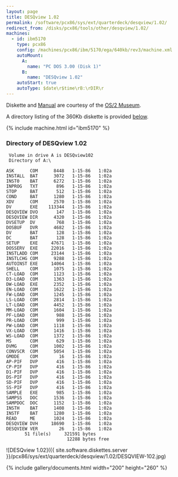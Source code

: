 ```yaml
---
layout: page
title: DESQview 1.02
permalink: /software/pcx86/sys/ext/quarterdeck/desqview/1.02/
redirect_from: /disks/pcx86/tools/other/desqview/1.02/
machines:
  - id: ibm5170
    type: pcx86
    config: /machines/pcx86/ibm/5170/ega/640kb/rev3/machine.xml
    autoMount:
      A:
        name: "PC DOS 3.00 (Disk 1)"
      B:
        name: "DESQview 1.02"
    autoStart: true
    autoType: $date\r$time\rB:\rDIR\r
---
```


Diskette and [Manual](#documents) are courtesy of the [OS/2 Museum](http://os2museum.com).

A directory listing of the 360Kb diskette is provided [below](#directory-of-desqview-102).

{% include machine.html id="ibm5170" %}

### Directory of DESQview 1.02

     Volume in drive A is DESQview102
     Directory of A:\

    ASK      COM      8448   1-15-86   1:02a
    INSTALL  BAT      3072   1-15-86   1:02a
    INST0    BAT      6272   1-15-86   1:02a
    INPROG   TXT       896   1-15-86   1:02a
    STOP     BAT       512   1-15-86   1:02a
    COND     BAT      1280   1-15-86   1:02a
    XDV      COM      2570   1-15-86   1:02a
    DV       EXE    113344   1-15-86   1:02a
    DESQVIEW DVO       147   1-15-86   1:02a
    DESQVIEW DIR      4320   1-15-86   1:02a
    DVSETUP  DV        768   1-15-86   1:02a
    DOSBUF   DVR      4682   1-15-86   1:02a
    DV       BAT       128   1-15-86   1:02a
    DC       BAT       128   1-15-86   1:02a
    SETUP    EXE     47671   1-15-86   1:02a
    DOSSERV  EXE     22016   1-15-86   1:02a
    INSTLADD COM     23144   1-15-86   1:02a
    INSTLCHG COM      9288   1-15-86   1:02a
    AUTOINST EXE     14064   1-15-86   1:02a
    SHELL    COM      1075   1-15-86   1:02a
    CT-LOAD  COM      1123   1-15-86   1:02a
    D3-LOAD  COM      1363   1-15-86   1:02a
    DW-LOAD  EXE      2352   1-15-86   1:02a
    EN-LOAD  COM      1622   1-15-86   1:02a
    FW-LOAD  COM      1245   1-15-86   1:02a
    LS-LOAD  COM      2814   1-15-86   1:02a
    LT-LOAD  COM      4452   1-15-86   1:02a
    MM-LOAD  COM      1604   1-15-86   1:02a
    PF-LOAD  COM       988   1-15-86   1:02a
    PR-LOAD  COM       999   1-15-86   1:02a
    PW-LOAD  COM      1118   1-15-86   1:02a
    VX-LOAD  COM      1416   1-15-86   1:02a
    WS-LOAD  COM      1372   1-15-86   1:02a
    MS       COM       629   1-15-86   1:02a
    DVMG     COM      1002   1-15-86   1:02a
    CONVSCR  COM      5054   1-15-86   1:02a
    GMODE    COM        16   1-15-86   1:02a
    AP-PIF   DVP       416   1-15-86   1:02a
    CP-PIF   DVP       416   1-15-86   1:02a
    D1-PIF   DVP       416   1-15-86   1:02a
    DS-PIF   DVP       416   1-15-86   1:02a
    SD-PIF   DVP       416   1-15-86   1:02a
    SS-PIF   DVP       416   1-15-86   1:02a
    SAMPLE   EXE       985   1-15-86   1:02a
    SAMPSS   DOC      1536   1-15-86   1:02a
    SAMPDOC  DOC      1152   1-15-86   1:02a
    INSTH    BAT      1408   1-15-86   1:02a
    INSTF    BAT      1280   1-15-86   1:02a
    READ     ME       1024   1-15-86   1:02a
    DESQVIEW DVH     18690   1-15-86   1:02a
    DESQVIEW VER        26   1-15-86   1:02a
           51 file(s)     321591 bytes
                           12288 bytes free

![DESQview 1.02]({{ site.software.diskettes.server }}/pcx86/sys/ext/quarterdeck/desqview/1.02/DESQVIEW-102.jpg)

<!-- Documentation -->

{% include gallery/documents.html width="200" height="260" %}
